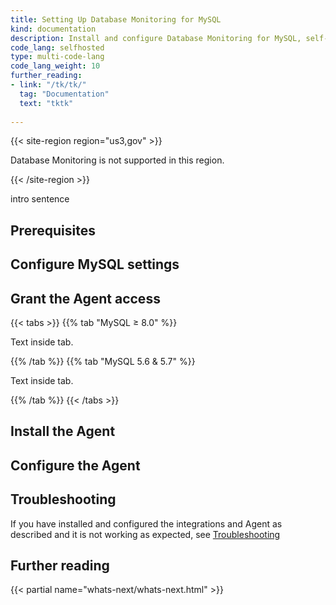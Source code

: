 ```yaml
---
title: Setting Up Database Monitoring for MySQL
kind: documentation
description: Install and configure Database Monitoring for MySQL, self-hosted or Amazon RDS.
code_lang: selfhosted
type: multi-code-lang
code_lang_weight: 10
further_reading:
- link: "/tk/tk/"
  tag: "Documentation"
  text: "tktk"
  
---
```


{{< site-region region="us3,gov" >}} 

Database Monitoring is not supported in this region.

{{< /site-region >}}


intro sentence

## Prerequisites
<p></p>

## Configure MySQL settings

<p></p>

## Grant the Agent access

{{< tabs >}}
{{% tab "MySQL ≥ 8.0" %}}

Text inside tab.

{{% /tab %}}
{{% tab "MySQL 5.6 & 5.7" %}}

Text inside tab.

{{% /tab %}}
{{< /tabs >}}

## Install the Agent

<p></p>

## Configure the Agent

<p></p>

## Troubleshooting

If you have installed and configured the integrations and Agent as described and it is not working as expected, see [Troubleshooting][1]

## Further reading

{{< partial name="whats-next/whats-next.html" >}}

[1]: /database_monitoring/setup/troubleshooting/#mysql

